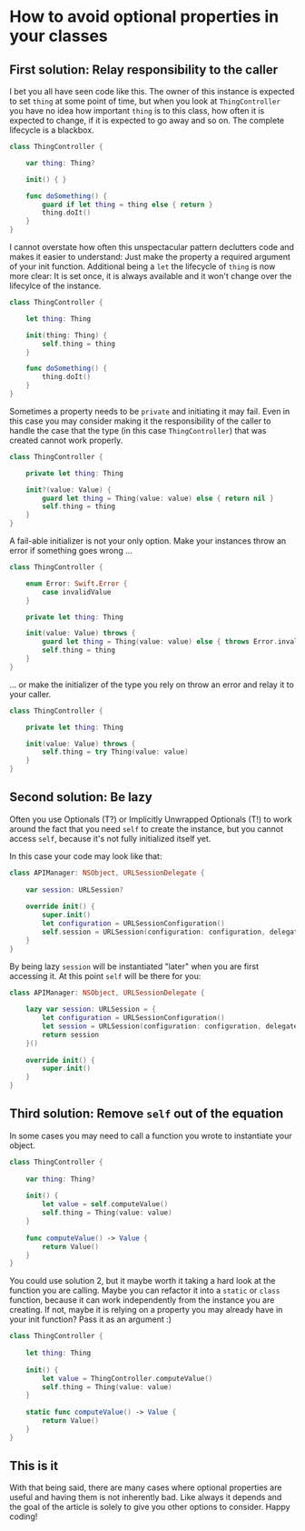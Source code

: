 # How to avoid optional properties in your classes

## First solution: Relay responsibility to the caller

I bet you all have seen code like this. The owner of this instance is expected to set `thing` at some point of time, but when you look at `ThingController` you have no idea how important `thing` is to this class, how often it is expected to change, if it is expected to go away and so on. The complete lifecycle is a blackbox.

```swift
class ThingController {

	var thing: Thing?

	init() { }

	func doSomething() {
		guard if let thing = thing else { return }
		thing.doIt()
	}
}

```

I cannot overstate how often this unspectacular pattern declutters code and makes it easier to understand: Just make the property a required argument of your init function. Additional being a `let` the lifecycle of `thing` is now more clear: It is set once, it is always available and it won't change over the lifecylce of the instance.

```swift
class ThingController {

	let thing: Thing

	init(thing: Thing) {
		self.thing = thing
	}

	func doSomething() {
		thing.doIt()
	}
}

```

Sometimes a property needs to be `private` and initiating it may fail. Even in this case you may consider making it the responsibility of the caller to handle the case that the type (in this case `ThingController`) that was created cannot work properly.

```swift
class ThingController {

	private let thing: Thing

	init?(value: Value) {
		guard let thing = Thing(value: value) else { return nil }
		self.thing = thing
	}
}

```

A fail-able initializer is not your only option. Make your instances throw an error if something goes wrong ...

```swift
class ThingController {

	enum Error: Swift.Error {
		case invalidValue
	}

	private let thing: Thing

	init(value: Value) throws {
		guard let thing = Thing(value: value) else { throws Error.invalidValue }
		self.thing = thing
	}
}

```

... or make the initializer of the type you rely on throw an error and relay it to your caller.

```swift
class ThingController {

	private let thing: Thing

	init(value: Value) throws {
		self.thing = try Thing(value: value)
	}
}

```


## Second solution: Be lazy

Often you use Optionals (T?) or Implicitly Unwrapped Optionals (T!) to work around the fact that you need `self` to create the instance, but you cannot access `self`, because it's not fully initialized itself yet.

In this case your code may look like that:

```swift
class APIManager: NSObject, URLSessionDelegate {
    
    var session: URLSession?
    
    override init() {
        super.init()
        let configuration = URLSessionConfiguration()
        self.session = URLSession(configuration: configuration, delegate: self, delegateQueue: nil)
    }
}
```

By being lazy `session` will be instantiated "later" when you are first accessing it. At this point `self` will be there for you:


```swift
class APIManager: NSObject, URLSessionDelegate {
    
    lazy var session: URLSession = {
        let configuration = URLSessionConfiguration()
        let session = URLSession(configuration: configuration, delegate: self, delegateQueue: nil)
        return session
    }()
    
    override init() {
        super.init()
    }
}
```


## Third solution: Remove `self` out of the equation

In some cases you may need to call a function you wrote to instantiate your object. 

```swift
class ThingController {
    
    var thing: Thing?
    
    init() {
        let value = self.computeValue()
        self.thing = Thing(value: value)
    }
    
    func computeValue() -> Value {
        return Value()
    }
}
```

You could use solution 2, but it maybe worth it taking a hard look at the function you are calling. Maybe you can refactor it into a `static` or `class` function, because it can work independently from the instance you are creating. If not, maybe it is relying on a property you may already have in your init function? Pass it as an argument :)


```swift
class ThingController {
    
    let thing: Thing
    
    init() {
        let value = ThingController.computeValue()
        self.thing = Thing(value: value)
    }
    
    static func computeValue() -> Value {
        return Value()
    }
}
```

## This is it

With that being said, there are many cases where optional properties are useful and having them is not inherently bad. Like always it depends and the goal of the article is solely to give you other options to consider. Happy coding!
